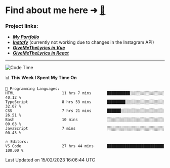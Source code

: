 # Find about me here ➜ [🧑](https://pauabella.dev)

### Project links:
- ***[My Portfolio](https://pauabella.dev)***
- ***[Instafy](https://instafy.me)*** (currently not working due to changes in the Instagram API)
- ***[GiveMeTheLyrics in Vue](https://lyrics.pauabella.dev)***
- ***[GiveMeTheLyrics in React](https://pauabella.dev/GiveMeTheLyrics)***

---
<!--START_SECTION:waka-->
![Code Time](http://img.shields.io/badge/Code%20Time-1%2C892%20hrs%2021%20mins-blue)

📊 **This Week I Spent My Time On** 

```text
💬 Programming Languages: 
HTML                     11 hrs 7 mins       ██████████░░░░░░░░░░░░░░░   40.12 % 
TypeScript               8 hrs 53 mins       ████████░░░░░░░░░░░░░░░░░   32.07 % 
CSS                      7 hrs 21 mins       ██████░░░░░░░░░░░░░░░░░░░   26.51 % 
Bash                     10 mins             ░░░░░░░░░░░░░░░░░░░░░░░░░   00.63 % 
JavaScript               7 mins              ░░░░░░░░░░░░░░░░░░░░░░░░░   00.43 % 

🔥 Editors: 
VS Code                  27 hrs 44 mins      █████████████████████████   100.00 % 

```


 Last Updated on 15/02/2023 16:06:44 UTC
<!--END_SECTION:waka-->
